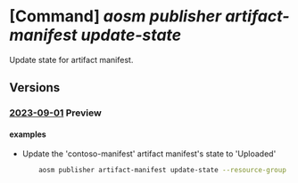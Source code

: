 # [Command] _aosm publisher artifact-manifest update-state_

Update state for artifact manifest.

## Versions

### [2023-09-01](/Resources/mgmt-plane/L3N1YnNjcmlwdGlvbnMve30vcmVzb3VyY2Vncm91cHMve30vcHJvdmlkZXJzL21pY3Jvc29mdC5oeWJyaWRuZXR3b3JrL3B1Ymxpc2hlcnMve30vYXJ0aWZhY3RzdG9yZXMve30vYXJ0aWZhY3RtYW5pZmVzdHMve30vdXBkYXRlc3RhdGU=/2023-09-01.xml) **Preview**

<!-- mgmt-plane /subscriptions/{}/resourcegroups/{}/providers/microsoft.hybridnetwork/publishers/{}/artifactstores/{}/artifactmanifests/{}/updatestate 2023-09-01 -->

#### examples

- Update the 'contoso-manifest' artifact manifest's state to 'Uploaded'
    ```bash
        aosm publisher artifact-manifest update-state --resource-group contoso-aosm --publisher-name contoso --artifact-store-name contoso --name contoso-manifest --state Uploaded
    ```
